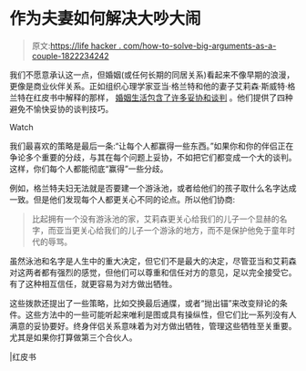 # 作为夫妻如何解决大吵大闹

> 原文:[https://life hacker . com/how-to-solve-big-arguments-as-a-couple-1822234242](https://lifehacker.com/how-to-solve-big-arguments-as-a-couple-1822234242)

我们不愿意承认这一点，但婚姻(或任何长期的同居关系)看起来不像早期的浪漫，更像是商业伙伴关系。正如组织心理学家亚当·格兰特和他的妻子艾莉森·斯威特·格兰特在红皮书中解释的那样， [婚姻生活包含了许多妥协和谈判](http://www.redbookmag.com/love-sex/relationships/a14416124/how-to-negotiate-in-a-relationship/) 。他们提供了四种避免不愉快妥协的谈判技巧。

Watch

我们最喜欢的策略是最后一条:“让每个人都赢得一些东西。”如果你和你的伴侣正在争论多个重要的分歧，与其在每个问题上妥协，不如把它们都变成一个大的谈判。这样，你们每个人都能彻底“赢得”一些分歧。

例如，格兰特夫妇无法就是否要建一个游泳池，或者给他们的孩子取什么名字达成一致。但是他们发现每个人都更关心不同的论点。所以他们协商:

> 比起拥有一个没有游泳池的家，艾莉森更关心给我们的儿子一个显赫的名字，而亚当更关心给我们的儿子一个游泳的地方，而不是保护他免于童年时代的辱骂。

虽然泳池和名字是人生中的重大决定，但它们不是最大的决定，尽管亚当和艾莉森对这两者都有强烈的感觉，但他们可以尊重和信任对方的意见，足以完全接受它。有了这种相互信任，就更容易为对方做出牺牲。

这些拨款还提出了一些策略，比如交换最后通牒，或者“抛出锚”来改变辩论的条件。这些方法中的一些可能听起来唯利是图或具有操纵性，但它们比一系列没有人满意的妥协要好。终身伴侣关系意味着为对方做出牺牲，管理这些牺牲至关重要。尤其是如果你打算做第三个合伙人。

|红皮书